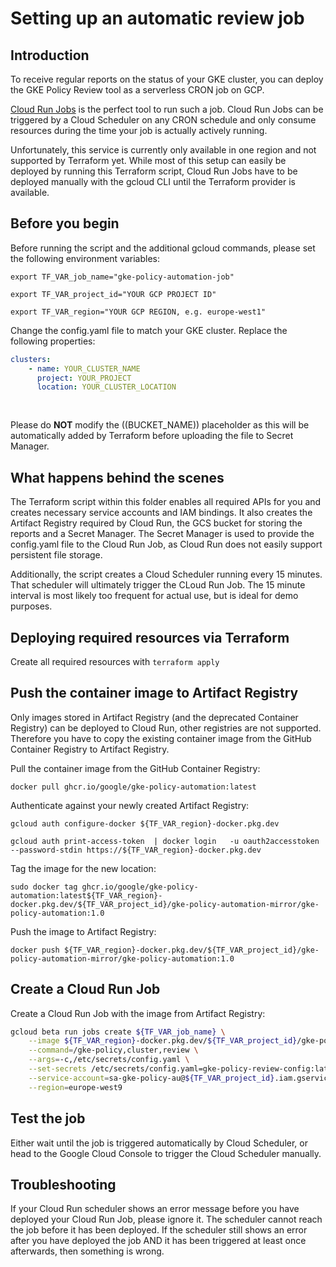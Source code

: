 # Setting up an automatic review job

## Introduction
To receive regular reports on the status of your GKE cluster, you can deploy the GKE Policy Review tool 
as a serverless CRON job on GCP.

[Cloud Run Jobs](https://cloud.google.com/run/docs/triggering/using-scheduler) is the perfect tool to run such a job. 
Cloud Run Jobs can be triggered by a Cloud Scheduler on any CRON schedule and only consume 
resources during the time your job is actually actively running.

Unfortunately, this service is currently only available in one region and not supported by Terraform yet. 
While most of this setup can easily be deployed by running this Terraform script, Cloud Run Jobs 
have to be deployed manually with the gcloud CLI until the Terraform provider is available.

## Before you begin

Before running the script and the additional gcloud commands, please set 
the following environment variables:

`export TF_VAR_job_name="gke-policy-automation-job"`

`export TF_VAR_project_id="YOUR GCP PROJECT ID"`

`export TF_VAR_region="YOUR GCP REGION, e.g. europe-west1"`

Change the config.yaml file to match your GKE cluster. Replace the following properties:
```yaml
clusters:
    - name: YOUR_CLUSTER_NAME
      project: YOUR_PROJECT
      location: YOUR_CLUSTER_LOCATION
```
<pre>

</pre>

Please do **NOT** modify the ((BUCKET_NAME)) placeholder as this will be automatically added 
by Terraform before uploading the file to Secret Manager.

## What happens behind the scenes
The Terraform script within this folder enables all required APIs for you and creates necessary service accounts and IAM bindings. 
It also creates the Artifact Registry required by Cloud Run, the GCS bucket for storing the reports and a Secret Manager. 
The Secret Manager is used to provide the config.yaml file to the Cloud Run Job, as Cloud Run does not easily support persistent file storage. 

Additionally, the script creates a Cloud Scheduler running every 15 minutes. That scheduler will ultimately trigger the CLoud Run Job. 
The 15 minute interval is most likely too frequent for actual use, but is ideal for demo purposes.

## Deploying required resources via Terraform

Create all required resources with `terraform apply`

## Push the container image to Artifact Registry

Only images stored in Artifact Registry (and the deprecated Container Registry) can be deployed to Cloud Run, 
other registries are not supported. Therefore you have to copy the existing container image from the GitHub Container Registry 
to Artifact Registry.

Pull the container image from the GitHub Container Registry:

`docker pull ghcr.io/google/gke-policy-automation:latest`

Authenticate against your newly created Artifact Registry:

`gcloud auth configure-docker ${TF_VAR_region}-docker.pkg.dev`

`gcloud auth print-access-token  | docker login   -u oauth2accesstoken   --password-stdin https://${TF_VAR_region}-docker.pkg.dev`

Tag the image for the new location: 

`sudo docker tag ghcr.io/google/gke-policy-automation:latest${TF_VAR_region}-docker.pkg.dev/${TF_VAR_project_id}/gke-policy-automation-mirror/gke-policy-automation:1.0`

Push the image to Artifact Registry:

`docker push ${TF_VAR_region}-docker.pkg.dev/${TF_VAR_project_id}/gke-policy-automation-mirror/gke-policy-automation:1.0`

## Create a Cloud Run Job

Create a Cloud Run Job with the image from Artifact Registry:

```bash
gcloud beta run jobs create ${TF_VAR_job_name} \
    --image ${TF_VAR_region}-docker.pkg.dev/${TF_VAR_project_id}/gke-policy-automation-mirror/gke-policy-automation:1.0 \
    --command=/gke-policy,cluster,review \
    --args=-c,/etc/secrets/config.yaml \
    --set-secrets /etc/secrets/config.yaml=gke-policy-review-config:latest \
    --service-account=sa-gke-policy-au@${TF_VAR_project_id}.iam.gserviceaccount.com \
    --region=europe-west9
```

## Test the job

Either wait until the job is triggered automatically by Cloud Scheduler, 
or head to the Google Cloud Console to trigger the Cloud Scheduler manually. 

## Troubleshooting

If your Cloud Run scheduler shows an error message before you have deployed your Cloud Run Job, please ignore it. 
The scheduler cannot reach the job before it has been deployed. 
If the scheduler still shows an error after you have deployed the job AND it has been triggered at least once afterwards, then something is wrong.
